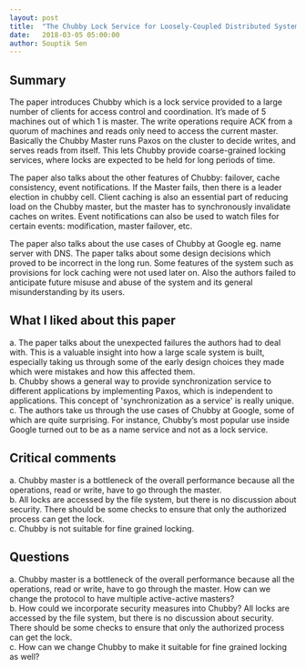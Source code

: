 ```yaml
---
layout: post
title:  "The Chubby Lock Service for Loosely-Coupled Distributed Systems: Review"
date:   2018-03-05 05:00:00
author: Souptik Sen
---
```


## Summary
<p>
The paper introduces Chubby which is a lock service provided to a large number of clients for access control and coordination. It’s made of 5 machines out of which 1 is master. The write operations require ACK from a quorum of machines and reads only need to access the current master. Basically the Chubby Master runs Paxos on the cluster to decide writes, and serves reads from itself. This lets Chubby provide coarse-grained locking services, where locks are expected to be held for long periods of time. 
</p>
<p>
The paper also talks about the other features of Chubby: failover, cache consistency, event notifications. If the Master fails, then there is a leader election in chubby cell. Client caching is also an essential part of reducing load on the Chubby master, but the master has to synchronously invalidate caches on writes. Event notifications can also be used to watch files for certain events: modification, master failover, etc. 
</p>
<p>
The paper also talks about the use cases of Chubby at Google eg. name server with DNS. The paper talks about some design decisions which proved to be incorrect in the long run. Some features of the system such as provisions for lock caching were not used later on. Also the authors failed to anticipate future misuse and abuse of the system and its general misunderstanding by its users.
</p>


## What I liked about this paper
<p>
a.  The paper talks about the unexpected failures the authors had to deal with. This is a valuable insight into how a large scale system is built, especially taking us through some of the early design choices they made which were mistakes and how this affected them.<br>
b.  Chubby shows a general way to provide synchronization service to different applications by implementing Paxos, which is independent to applications. This concept of 'synchronization as a service' is really unique.<br>
c.  The authors take us through the use cases of Chubby at Google, some of which are quite surprising. For instance, Chubby’s most popular use inside Google turned out to be as a name service and not as a lock service.
</p>

## Critical comments
<p>
a.  Chubby master is a bottleneck of the overall performance because all the operations, read or write, have to go through the master.<br>
b.  All locks are accessed by the file system, but there is no discussion about security. There should be some checks to ensure that only the authorized process can get the lock.<br>
c.  Chubby is not suitable for fine grained locking.
</p>


## Questions
<p>
a.  Chubby master is a bottleneck of the overall performance because all the operations, read or write, have to go through the master. How can we change the protocol to have multiple active-active masters?<br>
b.  How could we incorporate security measures into Chubby? All locks are accessed by the file system, but there is no discussion about security. There should be some checks to ensure that only the authorized process can get the lock.<br>
c.  How can we change Chubby to make it suitable for fine grained locking as well?
</p>
